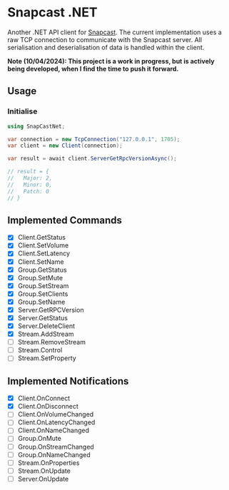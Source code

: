 # Snapcast .NET

Another .NET API client for [Snapcast](https://github.com/badaix/snapcast).  The current implementation uses a raw TCP connection to communicate with the Snapcast server.  All serialisation and deserialisation of data is handled within the client.

**Note (10/04/2024): This project is a work in progress, but is actively being developed, when I find the time to push it forward.**


## Usage

### Initialise

``` c#
using SnapCastNet;

var connection = new TcpConnection("127.0.0.1", 1705);
var client = new Client(connection);

var result = await client.ServerGetRpcVersionAsync();

// result = {
//   Major: 2,
//   Minor: 0,
//   Patch: 0
// }
```

## Implemented Commands

- [x] Client.GetStatus
- [x] Client.SetVolume
- [x] Client.SetLatency
- [x] Client.SetName
- [x] Group.GetStatus
- [x] Group.SetMute
- [x] Group.SetStream
- [x] Group.SetClients
- [x] Group.SetName
- [x] Server.GetRPCVersion
- [x] Server.GetStatus
- [x] Server.DeleteClient
- [x] Stream.AddStream
- [ ] Stream.RemoveStream
- [ ] Stream.Control
- [ ] Stream.SetProperty

## Implemented Notifications

- [x] Client.OnConnect
- [x] Client.OnDisconnect
- [ ] Client.OnVolumeChanged
- [ ] Client.OnLatencyChanged
- [ ] Client.OnNameChanged
- [ ] Group.OnMute
- [ ] Group.OnStreamChanged
- [ ] Group.OnNameChanged
- [ ] Stream.OnProperties
- [ ] Stream.OnUpdate
- [ ] Server.OnUpdate

